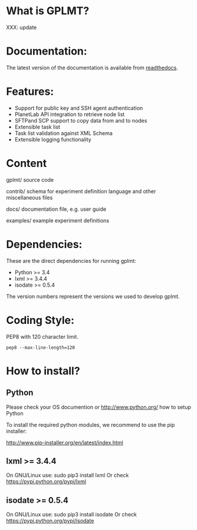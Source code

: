 What is GPLMT?
===============

XXX: update

Documentation:
==============

The latest version of the documentation is available from 
[readthedocs](http://gplmt.readthedocs.org/en/latest/).


Features:
=============

- Support for public key and SSH agent authentication
- PlanetLab API integration to retrieve node list
- SFTPand SCP support to copy data from and to nodes
- Extensible task list
- Task list validation against XML Schema
- Extensible logging functionality

Content
=============

gplmt/
source code

contrib/
schema for experiment definition language and other miscellaneous files

docs/
documentation file, e.g. user guide

examples/
example experiment definitions


Dependencies:
=============

These are the direct dependencies for running gplmt:

- Python >= 3.4
- lxml >= 3.4.4
- isodate >= 0.5.4

The version numbers represent the versions we used to develop gplmt.

Coding Style:
=============

PEP8 with 120 character limit.

    pep8 --max-line-length=120


How to install?
===============

Python
--------

Please check your OS documention or http://www.python.org/ how to setup
Python

To install the required python modules, we recommend to use the pip 
installer:

http://www.pip-installer.org/en/latest/index.html

lxml >= 3.4.4
--------

On GNU/Linux use: sudo pip3 install lxml
Or check https://pypi.python.org/pypi/lxml

isodate >= 0.5.4
--------

On GNU/Linux use: sudo pip3 install isodate
Or check https://pypi.python.org/pypi/isodate

